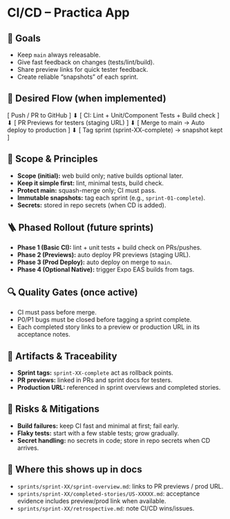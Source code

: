 # CI/CD – Practica App 

## 🎯 Goals
- Keep `main` always releasable.
- Give fast feedback on changes (tests/lint/build).
- Share preview links for quick tester feedback.
- Create reliable “snapshots” of each sprint.

## 🧭 Desired Flow (when implemented)

[ Push / PR to GitHub ]
⬇
[ CI: Lint + Unit/Component Tests + Build check ]
⬇
[ PR Previews for testers (staging URL) ]
⬇
[ Merge to main → Auto deploy to production ]
⬇
[ Tag sprint (sprint-XX-complete) → snapshot kept ]

## 🧱 Scope & Principles
- **Scope (initial):** web build only; native builds optional later.
- **Keep it simple first:** lint, minimal tests, build check.
- **Protect main:** squash-merge only; CI must pass.
- **Immutable snapshots:** tag each sprint (e.g., `sprint-01-complete`).
- **Secrets:** stored in repo secrets (when CD is added).

## 🪜 Phased Rollout (future sprints)
- **Phase 1 (Basic CI):** lint + unit tests + build check on PRs/pushes.
- **Phase 2 (Previews):** auto deploy PR previews (staging URL).
- **Phase 3 (Prod Deploy):** auto deploy on merge to `main`.
- **Phase 4 (Optional Native):** trigger Expo EAS builds from tags.

## 🔍 Quality Gates (once active)
- CI must pass before merge.
- P0/P1 bugs must be closed before tagging a sprint complete.
- Each completed story links to a preview or production URL in its acceptance notes.

## 🧩 Artifacts & Traceability
- **Sprint tags:** `sprint-XX-complete` act as rollback points.
- **PR previews:** linked in PRs and sprint docs for testers.
- **Production URL:** referenced in sprint overviews and completed stories.

## 🚧 Risks & Mitigations
- **Build failures:** keep CI fast and minimal at first; fail early.
- **Flaky tests:** start with a few stable tests; grow gradually.
- **Secret handling:** no secrets in code; store in repo secrets when CD arrives.

## 📝 Where this shows up in docs
- `sprints/sprint-XX/sprint-overview.md`: links to PR previews / prod URL.
- `sprints/sprint-XX/completed-stories/US-XXXXX.md`: acceptance evidence includes preview/prod link when available.
- `sprints/sprint-XX/retrospective.md`: note CI/CD wins/issues.